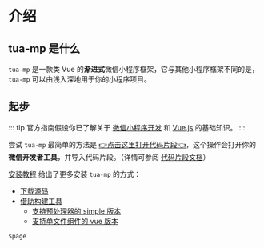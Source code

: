 # 介绍
## tua-mp 是什么
`tua-mp` 是一款类 Vue 的**渐进式**微信小程序框架，它与其他小程序框架不同的是，`tua-mp` 可以由浅入深地用于你的小程序项目。

## 起步
::: tip
官方指南假设你已了解关于 [微信小程序开发](https://developers.weixin.qq.com/miniprogram/dev/index.html) 和 [Vue.js](https://cn.vuejs.org/v2/guide/index.html) 的基础知识。
:::

尝试 `tua-mp` 最简单的方法是 [👉点击这里打开代码片段👈](wechatide://minicode/KWGLdVmC7oWW)，这个操作会打开你的**微信开发者工具**，并导入代码片段。（详情可参阅 [代码片段文档](https://developers.weixin.qq.com/miniprogram/dev/devtools/minicode.html)）

[安装教程](./installation.md) 给出了更多安装 `tua-mp` 的方式：

* [下载源码](./installation.md#_1-下载源码)
* [借助构建工具](./installation.md#_2-借助构建工具)
    * [支持预处理器的 simple 版本](./installation.md#_2-1-支持预处理器的-simple-版本)
    * [支持单文件组件的 vue 版本](./installation.md#_2-借助构建工具)

```js
$page
```
